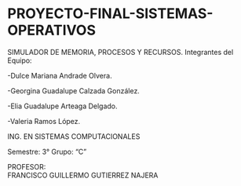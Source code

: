 # PROYECTO-FINAL-SISTEMAS-OPERATIVOS
SIMULADOR DE MEMORIA, PROCESOS Y RECURSOS.
Integrantes del Equipo:

-Dulce Mariana Andrade Olvera.

-Georgina Guadalupe Calzada González.

-Elia Guadalupe Arteaga Delgado. 

-Valeria Ramos López. 

ING. EN SISTEMAS COMPUTACIONALES  
 
 Semestre: 3°  Grupo: “C”    
 
PROFESOR:  
  FRANCISCO GUILLERMO GUTIERREZ NAJERA
